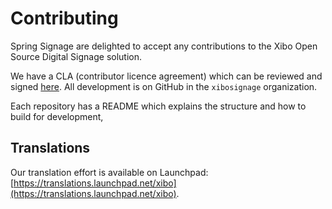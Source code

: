 <!--toc=advanced-->
# Contributing

Spring Signage are delighted to accept any contributions to the Xibo Open Source
Digital Signage solution.

We have a CLA (contributor licence agreement) which can be reviewed and signed
[here](https://github.com/xibosignage/xibo/blob/master/CONTRIBUTING.md). All
development is on GitHub in the `xibosignage` organization.

Each repository has a README which explains the structure and how to build for
development,

## Translations

Our translation effort is available on Launchpad:
[https://translations.launchpad.net/xibo](https://translations.launchpad.net/xibo).
